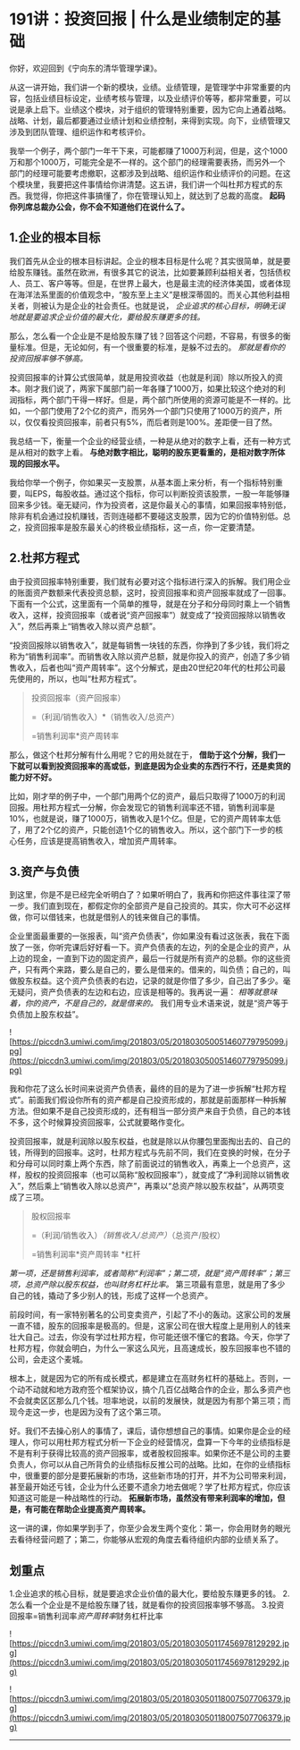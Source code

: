 # 191讲：投资回报 | 什么是业绩制定的基础

你好，欢迎回到《宁向东的清华管理学课》。

从这一讲开始，我们讲一个新的模块，业绩。业绩管理，是管理学中非常重要的内容，包括业绩目标设定，业绩考核与管理，以及业绩评价等等，都非常重要，可以说是承上启下。业绩这个模块，对于组织的管理特别重要，因为它向上通着战略。战略、计划，最后都要通过业绩计划和业绩控制，来得到实现。向下，业绩管理又涉及到团队管理、组织运作和考核评价。

我举一个例子，两个部门一年干下来，可能都赚了1000万利润，但是，这个1000万和那个1000万，可能完全是不一样的。这个部门的经理需要表扬，而另外一个部门的经理可能要考虑撤职，这都涉及到战略、组织运作和业绩评价的问题。在这个模块里，我要把这件事情给你讲清楚。这五讲，我们讲一个叫杜邦方程式的东西。我觉得，你把这件事搞懂了，你在管理认知上，就达到了总裁的高度。 **起码你列席总裁办公会，你不会不知道他们在说什么了。**

## 1.企业的根本目标

我们首先从企业的根本目标讲起。企业的根本目标是什么呢？其实很简单，就是要给股东赚钱。虽然在欧洲，有很多其它的说法，比如要兼顾利益相关者，包括债权人、员工、客户等等。但是，在世界上最大，也是最主流的经济体美国，或者体现在海洋法系里面的价值观念中，“股东至上主义”是根深蒂固的。而关心其他利益相关者，则被认为是企业的社会责任。也就是说， *企业追求的核心目标，明确无误地就是要追求企业价值的最大化，要给股东赚更多的钱。*

那么，怎么看一个企业是不是给股东赚了钱？回答这个问题，不容易，有很多的衡量标准。但是，无论如何，有一个很重要的标准，是躲不过去的。 *那就是看你的投资回报率够不够高。*

投资回报率的计算公式很简单，就是用投资收益（也就是利润）除以所投入的资本。刚才我们说了，两家下属部门前一年各赚了1000万，如果比较这个绝对的利润指标，两个部门干得一样好。但是，两个部门所使用的资源可能是不一样的。比如，一个部门使用了2个亿的资产，而另外一个部门只使用了1000万的资产，所以，仅仅看投资回报率，前者只有5%，而后者则是100%。差距便一目了然。

我总结一下，衡量一个企业的经营业绩，一种是从绝对的数字上看，还有一种方式是从相对的数字上看。 **与绝对数字相比，聪明的股东更看重的，是相对数字所体现的回报水平。**

我给你举一个例子，你如果买一支股票，从基本面上来分析，有一个指标特别重要，叫EPS，每股收益。通过这个指标，你可以判断投资该股票，一股一年能够赚回来多少钱。毫无疑问，作为投资者，这是你最关心的事情，如果回报率特别低，除非有机会通过投机赚钱，否则连碰都不要碰这支股票，因为它的价值特别低。总之，投资回报率是股东最关心的终极业绩指标，这一点，你一定要清楚。

## 2.杜邦方程式

由于投资回报率特别重要，我们就有必要对这个指标进行深入的拆解。我们用企业的账面资产数额来代表投资总额，这时，投资回报率和资产回报率就成了一回事。下面有一个公式，这里面有一个简单的推导，就是在分子和分母同时乘上一个销售收入，这样，投资回报率（或者说“资产回报率”）就变成了“投资回报除以销售收入”，然后再乘上“销售收入除以资产总额”。

“投资回报除以销售收入”，就是每销售一块钱的东西，你挣到了多少钱，我们将之称为“销售利润率”。而销售收入除以资产总额，就是你投入的资产，创造了多少销售收入，后者也叫“资产周转率”。这个分解式，是由20世纪20年代的杜邦公司最先使用的，所以，也叫“杜邦方程式”。

> 投资回报率（资产回报率）
> 
> =（利润/销售收入）*（销售收入/总资产）
> 
> =销售利润率*资产周转率

那么，做这个杜邦分解有什么用呢？它的用处就在于， **借助于这个分解，我们一下就可以看到投资回报率的高或低，到底是因为企业卖的东西行不行，还是卖货的能力好不好。**

比如，刚才举的例子中，一个部门用两个亿的资产，最后只取得了1000万的利润回报。用杜邦方程式一分解，你会发现它的销售利润率还不错，销售利润率是10%，也就是说，赚了1000万，销售收入是1个亿。但是，它的资产周转率太低了，用了2个亿的资产，只能创造1个亿的销售收入。所以，这个部门下一步的核心任务，应该是提高销售收入，增加资产周转率。

## 3.资产与负债

到这里，你是不是已经完全听明白了？如果听明白了，我再和你把这件事往深了带一步。我们直到现在，都假定你的全部资产是自己投资的。其实，你大可不必这样做，你可以借钱来，也就是借别人的钱来做自己的事情。

企业里面最重要的一张报表，叫“资产负债表”，你如果没有看过这张表，我在下面放了一张，你听完课后好好看一下。资产负债表的左边，列的全是企业的资产，从上边的现金，一直到下边的固定资产，最后一行就是所有资产的总额。你的这些资产，只有两个来路，要么是自己的，要么是借来的。借来的，叫负债；自己的，叫做股东权益。这个资产负债表的右边，记录的就是你借了多少，自己出了多少。毫无疑问，资产负债表的左边和右边，应该是相等的。我再说一遍： *相等就意味着，你的资产，不是自己的，就是借来的。* 我们用专业术语来说，就是“资产等于负债加上股东权益”。

![https://piccdn3.umiwi.com/img/201803/05/201803050051460779795099.jpg](https://piccdn3.umiwi.com/img/201803/05/201803050051460779795099.jpg)

我和你花了这么长时间来说资产负债表，最终的目的是为了进一步拆解“杜邦方程式”。前面我们假设你所有的资产都是自己投资形成的，那就是前面那样一种拆解方法。但如果不是自己投资形成的，还有相当一部分资产来自于负债，自己的本钱不多，这个时候算投资回报率，公式就要略作变化。

投资回报率，就是利润除以股东权益，也就是除以从你腰包里面掏出去的、自己的钱，所得到的回报率。这时，杜邦方程式与先前不同，我们在变换的时候，在分子和分母可以同时乘上两个东西，除了前面说过的销售收入，再乘上一个总资产，这样，股权的投资回报率（也可以简称“股权回报率”），就变成了“净利润除以销售收入”，然后乘上“销售收入除以总资产”，再乘以“总资产除以股东权益”，从两项变成了三项。

> 股权回报率
> 
> =（利润/销售收入）*（销售收入/总资产）*（总资产/股权）
> 
> =销售利润率*资产周转率 *杠杆

 *第一项，还是销售利润率，或者简称“利润率”；第二项，就是“资产周转率”；第三项，总资产除以股东权益，也叫财务杠杆比率。* 第三项最有意思，就是用了多少自己的钱，撬动了多少别人的钱，形成了这样一个总资产。

前段时间，有一家特别著名的公司变卖资产，引起了不小的轰动。这家公司的发展一直不错，股东的回报率是极高的。但是，这家公司在很大程度上是用别人的钱来壮大自己。过去，你没有学过杜邦方程，你可能还很不懂它的套路。今天，你学了杜邦方程，你就会明白，为什么一家这么风光，且高速成长，股东回报率也不错的公司，会走这个麦城。

根本上，就是因为它的所有成长模式，都是建立在高财务杠杆的基础上。否则，一个动不动就和地方政府签个框架协议，搞个几百亿战略合作的企业，那么多资产也不会就卖区区那么几个钱。坦率地说，以前的发展快，就是因为有那个第三项；而现今走这一步，也是因为没有了这个第三项。

好。我们不去操心别人的事情了，课后，请你想想自己的事情。如果你是企业的经理人，你可以用杜邦方程式分析一下企业的经营情况，盘算一下今年的业绩指标是不是有利于获得比较高的资产回报率，或者股权回报率。如果你还不是公司的主要负责人，你可以从自己所背负的业绩指标反推公司的战略。比如，在你的业绩指标中，很重要的部分是要拓展新的市场，这些新市场的打开，并不为公司带来利润，甚至最开始还亏钱，企业为什么还要不遗余力地去做呢？学了杜邦方程式，你应该知道这可能是一种战略性的行动。 **拓展新市场，虽然没有带来利润率的增加，但是，有可能在帮助企业提高资产周转率。**

这一讲的课，你如果学到手了，你至少会发生两个变化：第一，你会用财务的眼光去看待经营问题了；第二，你能够从宏观的角度去看待组织内部的业绩关系了。

## 划重点

1.企业追求的核心目标，就是要追求企业价值的最大化，要给股东赚更多的钱。
2.怎么看一个企业是不是给股东赚了钱，就是看你的投资回报率够不够高。
3.投资回报率=销售利润率*资产周转率*财务杠杆比率

![https://piccdn3.umiwi.com/img/201803/05/201803050117456978129292.jpg](https://piccdn3.umiwi.com/img/201803/05/201803050117456978129292.jpg)

![https://piccdn3.umiwi.com/img/201803/05/201803050118007507706379.jpg](https://piccdn3.umiwi.com/img/201803/05/201803050118007507706379.jpg)

---
